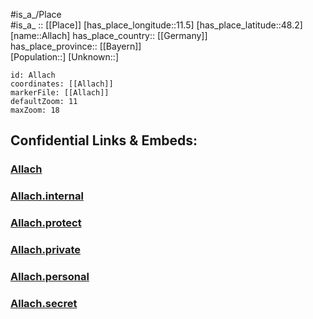 ﻿---
location: [48.2,11.5] 
mapzoom: [7,12] 
mapmarker: city 
type: City
tags:
- geo/City


SpocWebEntityId: 28743
isDeleted: false
confidential: public

---
#is_a_/Place  
#is_a_ :: [[Place]] 
[has_place_longitude::11.5] 
[has_place_latitude::48.2] 
[name::Allach] 
has_place_country:: [[Germany]]  
has_place_province:: [[Bayern]]  
[Population::] 
[Unknown::] 


```leaflet
id: Allach
coordinates: [[Allach]] 
markerFile: [[Allach]] 
defaultZoom: 11 
maxZoom: 18
```


## Confidential Links & Embeds: 

### [Allach](/_public/Earth/Continent/Europe/Europe~Central/Germany/Germany~West/Bayern/counties~Bayern/München-City/City/Allach.md) 

### [Allach.internal](/_internal/Earth/Continent/Europe/Europe~Central/Germany/Germany~West/Bayern/counties~Bayern/München-City/City/Allach.internal.md) 

### [Allach.protect](/_protect/Earth/Continent/Europe/Europe~Central/Germany/Germany~West/Bayern/counties~Bayern/München-City/City/Allach.protect.md) 

### [Allach.private](/_private/Earth/Continent/Europe/Europe~Central/Germany/Germany~West/Bayern/counties~Bayern/München-City/City/Allach.private.md) 

### [Allach.personal](/_personal/Earth/Continent/Europe/Europe~Central/Germany/Germany~West/Bayern/counties~Bayern/München-City/City/Allach.personal.md) 

### [Allach.secret](/_secret/Earth/Continent/Europe/Europe~Central/Germany/Germany~West/Bayern/counties~Bayern/München-City/City/Allach.secret.md) 
